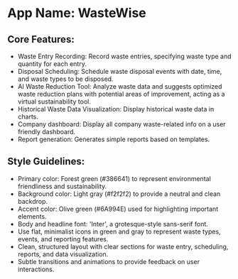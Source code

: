 # **App Name**: WasteWise

## Core Features:

- Waste Entry Recording: Record waste entries, specifying waste type and quantity for each entry.
- Disposal Scheduling: Schedule waste disposal events with date, time, and waste types to be disposed.
- AI Waste Reduction Tool: Analyze waste data and suggests optimized waste reduction plans with potential areas of improvement, acting as a virtual sustainability tool.
- Historical Waste Data Visualization: Display historical waste data in charts.
- Company dashboard: Display all company waste-related info on a user friendly dashboard.
- Report generation: Generates simple reports based on templates.

## Style Guidelines:

- Primary color: Forest green (#386641) to represent environmental friendliness and sustainability.
- Background color: Light gray (#f2f2f2) to provide a neutral and clean backdrop.
- Accent color: Olive green (#6A994E) used for highlighting important elements.
- Body and headline font: 'Inter', a grotesque-style sans-serif font.
- Use flat, minimalist icons in green and gray to represent waste types, events, and reporting features.
- Clean, structured layout with clear sections for waste entry, scheduling, reports, and data visualization.
- Subtle transitions and animations to provide feedback on user interactions.